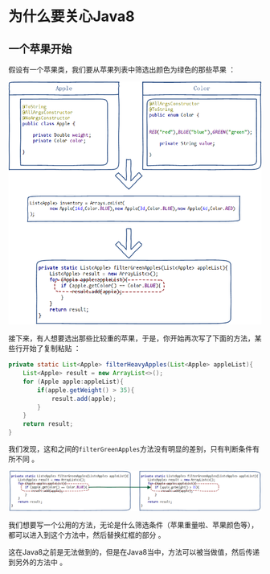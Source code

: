 # 为什么要关心Java8

## 一个苹果开始

假设有一个苹果类，我们要从苹果列表中筛选出颜色为绿色的那些苹果 ：

![](https://raw.githubusercontent.com/zhangzhaolin/StudyNotes/master/%E6%88%AA%E5%9B%BE/Java8%E5%AE%9E%E6%88%98/Character1/1.png)

接下来，有人想要选出那些比较重的苹果，于是，你开始再次写了下面的方法，某些行开始了复制粘贴 ：

```java
private static List<Apple> filterHeavyApples(List<Apple> appleList){
    List<Apple> result = new ArrayList<>();
    for (Apple apple:appleList){
        if(apple.getWeight() > 35){
            result.add(apple);
        }
    }
    return result;
}
```

我们发现，这和之间的`filterGreenApples`方法没有明显的差别，只有判断条件有所不同 。

![](https://raw.githubusercontent.com/zhangzhaolin/StudyNotes/master/%E6%88%AA%E5%9B%BE/Java8%E5%AE%9E%E6%88%98/Character1/2.png)

我们想要写一个公用的方法，无论是什么筛选条件（苹果重量啦、苹果颜色等），都可以进入到这个方法中，然后替换红框的部分 。

这在Java8之前是无法做到的，但是在Java8当中，方法可以被当做值，然后传递到另外的方法中 。



